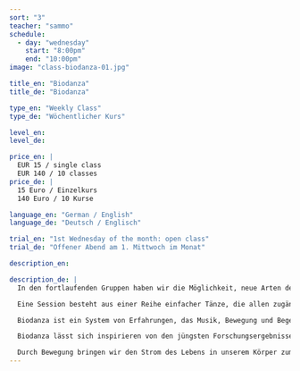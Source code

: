 ```yaml
---
sort: "3"
teacher: "sammo"
schedule:
  - day: "wednesday"
    start: "8:00pm"
    end: "10:00pm"
image: "class-biodanza-01.jpg"

title_en: "Biodanza"
title_de: "Biodanza"

type_en: "Weekly Class"
type_de: "Wöchentlicher Kurs"

level_en:
level_de:

price_en: |
  EUR 15 / single class  
  EUR 140 / 10 classes
price_de: |
  15 Euro / Einzelkurs  
  140 Euro / 10 Kurse

language_en: "German / English"
language_de: "Deutsch / Englisch"

trial_en: "1st Wednesday of the month: open class"
trial_de: "Offener Abend am 1. Mittwoch im Monat"

description_en:

description_de: |
  In den fortlaufenden Gruppen haben wir die Möglichkeit, neue Arten der Bewegung und der subtilen Kommunikation zu üben. Sie erleichtern es Dir, Deine Sensibilität, Zärtlichkeit und den Mut, über Deine Rollen hinaus, einfach Du selbst zu sein, frei und spontan auszudrücken und so zum Genuss des menschlicheren Lebens zurückzufinden.

  Eine Session besteht aus einer Reihe einfacher Tänze, die allen zugänglich sind. Das Wichtige dabei ist die Lust an der Bewegung! Es ist nicht notwendig „tanzen zu können”.

  Biodanza ist ein System von Erfahrungen, das Musik, Bewegung und Begegnungsübungen miteinander kombiniert, um menschliche Potentiale der Vitalität, der Affektivität, Der Kreativität, der Sexualität und der Transzendenz zu entwickeln.

  Biodanza lässt sich inspirieren von den jüngsten Forschungsergebnissen der Neurowissenschaft und der Humanwissenschaften und bietet einen kontinuierlichen Anreiz für freudvolle Bewegung, für die Aufnahme von Beziehungen zu anderen, für den Mut, sich auszudrücken, für die Wahrnehmung des eigenen natürlichen Rhythmus, dafür, das Lebens zu fühlen statt es nur zu denken, für ein Selbstwertgefühl und das Bewusstsein für die eigene Identität.

  Durch Bewegung bringen wir den Strom des Lebens in unserem Körper zum fließen und gestalten im Tanz unseren eigenen Ausdruck von Kraft, Lebendigkeit und Liebe.
---
```

